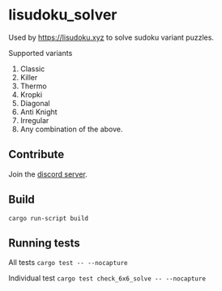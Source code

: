# lisudoku_solver

Used by https://lisudoku.xyz to solve sudoku variant puzzles.

Supported variants
1. Classic
2. Killer
3. Thermo
4. Kropki
5. Diagonal
6. Anti Knight
7. Irregular
8. Any combination of the above.

## Contribute

Join the [discord server](https://discord.gg/SGV8TQVSeT).

## Build

`cargo run-script build`

## Running tests

All tests `cargo test -- --nocapture`

Individual test `cargo test check_6x6_solve -- --nocapture`

